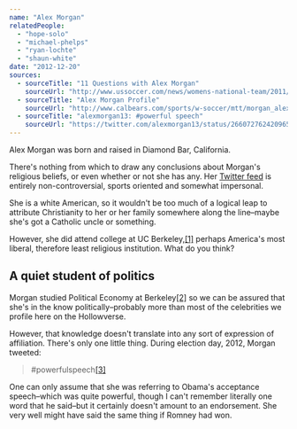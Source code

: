 ```yaml
---
name: "Alex Morgan"
relatedPeople:
  - "hope-solo"
  - "michael-phelps"
  - "ryan-lochte"
  - "shaun-white"
date: "2012-12-20"
sources:
  - sourceTitle: "11 Questions with Alex Morgan"
    sourceUrl: "http://www.ussoccer.com/news/womens-national-team/2011/03/11-questions-with-alex-morgan.aspx"
  - sourceTitle: "Alex Morgan Profile"
    sourceUrl: "http://www.calbears.com/sports/w-soccer/mtt/morgan_alex00.html"
  - sourceTitle: "alexmorgan13: #powerful speech"
    sourceUrl: "https://twitter.com/alexmorgan13/status/266072762420965376"
---
```


Alex Morgan was born and raised in Diamond Bar, California.

There's nothing from which to draw any conclusions about Morgan's religious beliefs, or even whether or not she has any. Her [Twitter feed](https://twitter.com/alexmorgan13/status/266072762420965376) is entirely non-controversial, sports oriented and somewhat impersonal.

She is a white American, so it wouldn't be too much of a logical leap to attribute Christianity to her or her family somewhere along the line–maybe she's got a Catholic uncle or something.

However, she did attend college at UC Berkeley,<a class="source-citation" href="#http://www.ussoccer.com/news/womens-national-team/2011/03/11-questions-with-alex-morgan.aspx" title="11 Questions with Alex Morgan">[1]</a> perhaps America's most liberal, therefore least religious institution. What do you think?


## A quiet student of politics

Morgan studied Political Economy at Berkeley<a class="source-citation" href="#http://www.calbears.com/sports/w-soccer/mtt/morgan_alex00.html" title="Alex Morgan Profile">[2]</a> so we can be assured that she's in the know politically–probably more than most of the celebrities we profile here on the Hollowverse.

However, that knowledge doesn't translate into any sort of expression of affiliation. There's only one little thing. During election day, 2012, Morgan tweeted:

>#powerfulspeech<a class="source-citation" href="#https://twitter.com/alexmorgan13/status/266072762420965376" title="alexmorgan13: #powerful speech">[3]</a>

One can only assume that she was referring to Obama's acceptance speech–which was quite powerful, though I can't remember literally one word that he said–but it certainly doesn't amount to an endorsement. She very well might have said the same thing if Romney had won.
